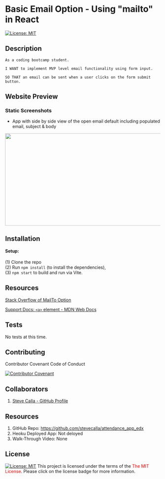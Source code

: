 # Basic Email Option - Using "mailto" in React

[![License:  MIT](https://img.shields.io/badge/License-MIT-yellow.svg)](https://opensource.org/licenses/MIT)


## Description

```
As a coding bootcamp student.

I WANT to implement MVP level email functionality using form input.

SO THAT an email can be sent when a user clicks on the form submit button.
````

## Website Preview

### Static Screenshots

* App with side by side view of the open email default including populated email, subject & body
<img src="./public/app_mail_screenshot.png" width="700" height="300">

## Installation

#### Setup:<br>
(1) Clone the repo<br>
(2) Run `npm install` (to install the dependencies),<br>
(3) `npm start` to build and run via Vite.<br>

## Resources

[Stack Overflow of MailTo Option](https://stackoverflow.com/questions/63782544/react-open-mailto-e-mail-client-onclick-with-body-from-textarea)

[Support Docs: `<a>` element - MDN Web Docs](https://developer.mozilla.org/en-US/docs/Web/HTML/Element/a)


## Tests

No tests at this time.

## Contributing

Contributor Covenant Code of Conduct

[![Contributor Covenant](https://img.shields.io/badge/Contributor%20Covenant-2.1-4baaaa.svg)](https://www.contributor-covenant.org/version/2/1/code_of_conduct/code_of_conduct.md)

## Collaborators

1.  [Steve Calla - GitHub Profile](https://github.com/stevecalla)

## Resources

1. GitHub Repo: <https://github.com/stevecalla/attendance_app_edx>
2. Heoku Deployed App: Not deloyed
3. Walk-Through Video: None

## License

[![License:  MIT](https://img.shields.io/badge/License-MIT-yellow.svg)](https://opensource.org/licenses/MIT)
This project is licensed under the terms of the <span style="color:red">The MIT License</span>. Please click on the license badge for more information.

